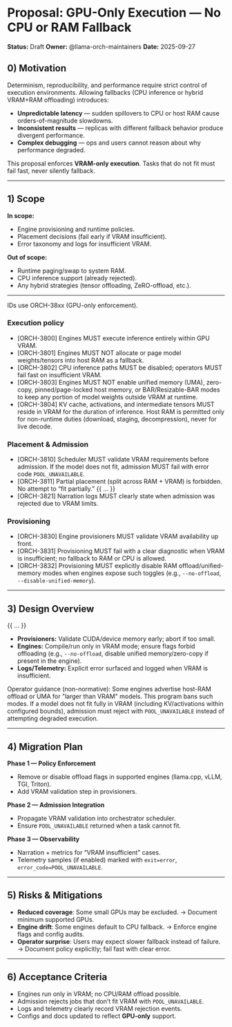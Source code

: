 # Proposal: GPU-Only Execution — No CPU or RAM Fallback

**Status:** Draft
**Owner:** @llama-orch-maintainers
**Date:** 2025-09-27

## 0) Motivation

Determinism, reproducibility, and performance require strict control of execution environments. Allowing fallbacks (CPU inference or hybrid VRAM+RAM offloading) introduces:

* **Unpredictable latency** — sudden spillovers to CPU or host RAM cause orders-of-magnitude slowdowns.
* **Inconsistent results** — replicas with different fallback behavior produce divergent performance.
* **Complex debugging** — ops and users cannot reason about why performance degraded.

This proposal enforces **VRAM-only execution**. Tasks that do not fit must fail fast, never silently fallback.

---

## 1) Scope

**In scope:**

* Engine provisioning and runtime policies.
* Placement decisions (fail early if VRAM insufficient).
* Error taxonomy and logs for insufficient VRAM.

**Out of scope:**

* Runtime paging/swap to system RAM.
* CPU inference support (already rejected).
* Any hybrid strategies (tensor offloading, ZeRO-offload, etc.).

---


IDs use ORCH-38xx (GPU-only enforcement).

### Execution policy

* [ORCH-3800] Engines MUST execute inference entirely within GPU VRAM.
* [ORCH-3801] Engines MUST NOT allocate or page model weights/tensors into host RAM as a fallback.
* [ORCH-3802] CPU inference paths MUST be disabled; operators MUST fail fast on insufficient VRAM.
* [ORCH-3803] Engines MUST NOT enable unified memory (UMA), zero-copy, pinned/page-locked host memory, or BAR/Resizable-BAR modes to keep any portion of model weights outside VRAM at runtime.
* [ORCH-3804] KV cache, activations, and intermediate tensors MUST reside in VRAM for the duration of inference. Host RAM is permitted only for non-runtime duties (download, staging, decompression), never for live decode.

### Placement & Admission

* [ORCH-3810] Scheduler MUST validate VRAM requirements before admission. If the model does not fit, admission MUST fail with error code `POOL_UNAVAILABLE`.
* [ORCH-3811] Partial placement (split across RAM + VRAM) is forbidden. No attempt to “fit partially.”
{{ ... }}
* [ORCH-3821] Narration logs MUST clearly state when admission was rejected due to VRAM limits.

### Provisioning

* [ORCH-3830] Engine provisioners MUST validate VRAM availability up front.
* [ORCH-3831] Provisioning MUST fail with a clear diagnostic when VRAM is insufficient; no fallback to RAM or CPU is allowed.
* [ORCH-3832] Provisioning MUST explicitly disable RAM offload/unified-memory modes when engines expose such toggles (e.g., `--no-offload`, `--disable-unified-memory`).

---

## 3) Design Overview

{{ ... }}
* **Provisioners:** Validate CUDA/device memory early; abort if too small.
* **Engines:** Compile/run only in VRAM mode; ensure flags forbid offloading (e.g., `--no-offload`, disable unified memory/zero-copy if present in the engine).
* **Logs/Telemetry:** Explicit error surfaced and logged when VRAM is insufficient.

Operator guidance (non-normative): Some engines advertise host-RAM offload or UMA for "larger than VRAM" models. This program bans such modes. If a model does not fit fully in VRAM (including KV/activations within configured bounds), admission must reject with `POOL_UNAVAILABLE` instead of attempting degraded execution.

---

## 4) Migration Plan

**Phase 1 — Policy Enforcement**

* Remove or disable offload flags in supported engines (llama.cpp, vLLM, TGI, Triton).
* Add VRAM validation step in provisioners.

**Phase 2 — Admission Integration**

* Propagate VRAM validation into orchestrator scheduler.
* Ensure `POOL_UNAVAILABLE` returned when a task cannot fit.

**Phase 3 — Observability**

* Narration + metrics for “VRAM insufficient” cases.
* Telemetry samples (if enabled) marked with `exit=error`, `error_code=POOL_UNAVAILABLE`.

---

## 5) Risks & Mitigations

* **Reduced coverage**: Some small GPUs may be excluded. → Document minimum supported GPUs.
* **Engine drift**: Some engines default to CPU fallback. → Enforce engine flags and config audits.
* **Operator surprise**: Users may expect slower fallback instead of failure. → Document policy explicitly; fail fast with clear error.

---

## 6) Acceptance Criteria

* Engines run only in VRAM; no CPU/RAM offload possible.
* Admission rejects jobs that don’t fit VRAM with `POOL_UNAVAILABLE`.
* Logs and telemetry clearly record VRAM rejection events.
* Configs and docs updated to reflect **GPU-only** support.
